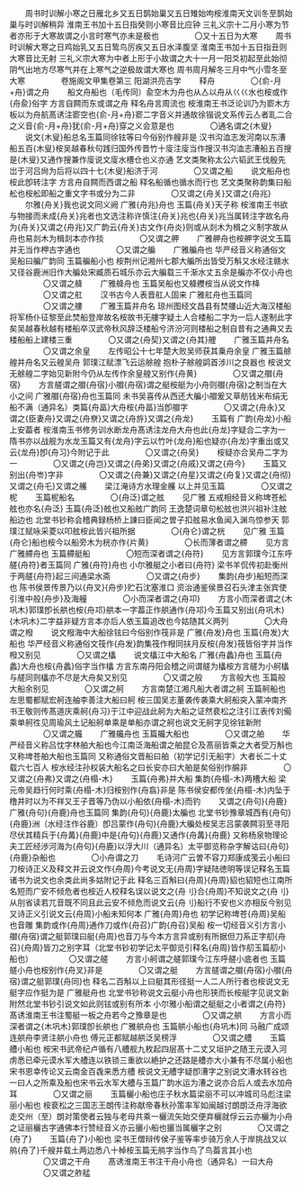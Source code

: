 <!-- { "loadSidebar": true } -->
　　周书时训解小寒之日雁北乡又五日鹊始巢又五日雉始呴桉淮南天文训冬至鹊始巢与时训解稍异 淮南王书加十五日指癸则小寒音比应钟 三礼义宗十二月小寒为节者亦形于大寒故谓之小言时寒气亦未是极也
　　
　　〇又十五日为大寒
　　周书时训解大寒之日鸡始乳又五日鸷鸟厉疾又五日水泽腹坚 淮南王书加十五日指丑则大寒音比无射 三礼义宗大寒为中者上形于小故谓之大十一月一阳爻初起至此始彻阴气出地方尽寒气并在上寒气之逆极故谓大寒也 周书周月解冬三月中气小雪冬至大寒
　　
　　卷施阁文甲集卷第三 阳湖洪亮吉学
　　释舟
　　
　　〇{俞-月+舟}谓之舟
　　船文舟船也（毛传同）兪空木为舟也从亼以舟从巜巜水也桉或作{舟兪}俗字 方言自闗而东或谓之舟 释名舟言周流也 桉淮南王书泛论训乃为窬木方板以为舟航髙诱注窬空也{俞-月+舟}窬二字音义并通故徐锴说文系传云亼者耴二合之义音{俞-月+舟}犹{俞-月+舟}穿之义会意是也
　　
　　〇通名谓之{木叟}
　　说文{木叟}船总名玉篇同徐铉等曰今俗别作艘非是 汉书沟洫志发河南以东漕船五百{木叟}桉吴越春秋句践归国外传晋竹十廀注廀当作搜汉书沟洫志漕船五百搜是{木叟}又通作搜兼作廀说文廀水槽仓也义亦通 艺文类聚称太公六韬武王伐殷先岀于河吕尙为后将以四十七{木叟}船济于河
　　
　　〇又谓之船
　　说文船舟也桉此卽转注字 方言舟自闗而西谓之船 释名船循也循水而行也 艺文类聚称韵集曰船舩也桉舩即船之重文字书或分为二非
　　
　　〇又谓之{舟关}又谓之{舟兆}
　　尔雅{舟关}我也说文同义阙 广雅{舟兆}舟也 玉篇{舟关}天子称 桉淮南王书欲与物接而未成{舟关}兆者也文选注称许慎注{舟关}兆也{舟关}兆当属转注字故名舟为{舟关}又谓之{舟兆}又广韵云{舟关}古文作{舟炎}则或从剡木为楫之义制字故从舟也易剡木为楫剡本亦作掞
　　
　　〇又谓之舺
　　广雅舺舟也桉舺字说文玉篇并无当作柙古字通也
　　
　　〇又谓之艑
　　广雅艑舟也 华严经音义称通俗文吴船曰艑广韵同 玉篇艑船小也 桉荆州记湘州七郡大艑所出皆受万斛又水经注赣水又径谷鹿洲旧作大艑处宋臧质石城乐亦云大艑载三千渐水丈五余是艑亦不仅小舟也
　　
　　〇又谓之舽
　　广雅舽舟也 玉篇吴船也又舽艭桉当从说文作栙
　　
　　〇又谓之舡
　　汉书古今人表晋舡人固来 广雅舡舟也玉篇同
　　
　　〇又谓之艛
　　广雅玉篇并舟名 琼州图经文昌县有焚艛山近大海汉楼船将军杨仆征黎至此焚船登岸故名桉故书无艛字疑土人合楼船二字为一后人遂制此字矣吴越春秋越有楼船卒汉武帝秋风辞泛楼船兮济汾河则楼船之制自昔有之通典又去楼船船上建楼三重
　　
　　〇又谓之{舟契}又谓之{舟其}艃
　　广雅玉篇并舟名
　　
　　〇又谓之余皇
　　左传昭公十七年楚大败吴师获其乗舟余皇 广雅玉篇艅艎并舟名又云艎吴舟 郭璞江赋漂飞云运艅艎 抱朴子艅艎鹢首涉川之良器也 桉说文无艅艎二字始见新附今仍从左传作余皇艎又别作{舟黄}
　　
　　〇又谓之艒{舟宿}
　　方言艖谓之艒{舟宿}小艒{舟宿}谓之艇桉艇为小舟则艒{舟宿}之制当在大小之间 广雅艒{舟宿}舟也玉篇同 未书吴喜传从西还大艑小艒爰又草舫钱米布绢无船不满（通异名）类篇{舟畐}大舟桉{舟畐}当卽艒字
　　
　　〇又谓之{舟永}又谓之{臣妻舟}又谓之{舟尞}又谓之{舟斿}又谓之{舟龙}
　　玉篇有 广韵{舟龙}小船上安葢者 桉淮南玉书修务训水断龙舟髙诱注龙舟大舟也此{舟龙}字疑合二字为一隋书亦以战舰为水龙玉篇又有{龙舟}字云以竹叶{龙舟}船也疑亦{舟龙}字重出或又云{龙舟}卽{舟习}今附记于此
　　
　　〇又谓之{舟吴}
　　桉疑亦合吴舟二字为一
　　
　　〇又谓之{舟岂}又谓之{舟弟}又谓之{舟戚}又谓之{舟今}
　　玉篇又别出{舟岺}字非
　　
　　〇又谓之{舟兼}又谓之{舟星}又谓之{舟复}又谓之{舟彻}又谓之{舟乇}又谓之艧
　　梁江淹诗方水理金艧 以上并见玉篇
　　
　　〇又谓之柅
　　玉篇柅船名
　　
　　〇{舟泛}谓之舷
　　见广雅 五戒相经音义称埤苍舩舷也亦名{舟泛} 玉篇{舟泛}舷也又船舷广韵同 王逸楚词章句舩舷也洪兴祖补注舷船边也 北堂书钞称会稽典録杨桥上諌曰臣闻之曽子扣舷易水鱼闻入渊鸟惊参天 郭璞江赋咏采菱以叩舷桉此皆兴祖所据
　　
　　〇{舟仑}谓之桄
　　见广雅 玉篇{舟仑}船也桉今以船旁木为桄亦作{片黄}
　　
　　〇长而薄者谓之艜
　　见方言 广雅艜舟也 玉篇艜艇船
　　
　　〇短而深者谓之{舟符}
　　见方言郭璞今江东呼艖{舟符}者玉篇同 广雅{舟符}舟也 小尔雅艇之小者曰{舟符} 梁书羊侃传初赴衡州于两艖{舟符}起三间通梁水斋
　　
　　〇又谓之{舟步}
　　集韵{舟步}船短而深也 陈书侯景传景乃以{舟叉}{舟步}贮石沈塞淮口 资治通鉴侯景召石头津主张宾使引淮中般{舟步}及海艟
　　
　　〇小而深者谓之{舟卭}
　　方言小而深者谓之{木巩木}郭璞卽长舼也桉{舟邛}舼本一字葢正作舼通作{舟邛}今玉篇又别出{舟巩木}{木巩木}二字益非疑方言本亦后人依玉篇追改也今姑随其义两列
　　
　　〇大舟谓之橃
　　说文橃海中大船徐铉曰今俗别作筏非是 广雅{舟发}舟也 玉篇{舟发}大船也 华严经音义称通俗文筏作{舟发}韵集筏作橃同扶月反桉{舟发}筏皆俗字并当作橃又别见
　　
　　〇又谓之欚
　　说文欚江中大船名 广雅{舟蠡}舟也 玉篇{舟蠡}大舟也桉{舟蠡}俗字当作欚 方言东南丹阳会稽之间谓艖为欚桉方言艖为小舸欚与艖同则欚亦不尽是大舟矣又别见
　　
　　〇又谓之般
　　方言般大也 玉篇般大船余别见
　　
　　〇又谓之舸
　　方言南楚江湘凡船大者谓之舸 玉篇舸船也 左思蜀都赋宏舸连舳李善注大船曰舸 桉三国吴志董袭传袭乘大舸船突入蒙冲南齐书王敬则传髙道庆乘舸{舟习}于江中迎战此舸为大船之证然裵松之注引江表传刘僃乘单舸徃见周瑜风土记船舸单乘是单船亦谓之舸也说文无舸字见徐铉新附
　　
　　〇又谓之艬
　　广雅艬舟也 玉篇艬大船也
　　
　　〇又谓之舶
　　华严经音义称吕忱字林舶大船也今江南泛海船谓之舶昆仑及髙丽皆乘之大者受万斛也 又称埤苍舶大船也玉篇同 又称通俗文晋船曰舶（初学记引无船字）大者长二十丈载六七百人 桉水经注孙权装大船名之曰长安亦曰大舶是矣俗别作艊非
　　
　　〇又谓之{舟弗}又谓之{舟榻-木}
　　玉篇{舟弗}并大船 集韵{舟榻-木}两槽大船 梁元帝吴趋行何时乘{舟榻-木}归桉别作{舟翕}非是 陈书侯安都传坐{舟榻-木}内坠于橹井时以为不祥又王子晋等乃伪以小船依{舟榻-木}而钓
　　又谓之{舟句}{舟鹿}广雅{舟句}{舟鹿}舟也玉篇同 集韵{舟句}{舟鹿}太艑也 北堂书钞豫章城西有{舟句}{舟鹿}洲（水经注作谷鹿）卽吕蒙作{舟句}{舟鹿}大艑处桉吴志吕蒙袭闗羽至寻阳尽伏其精兵于{舟冓}{舟鹿}中是{舟句}{舟鹿}又通作{舟冓}{舟鹿} 又称杨泉物理论夫工匠经渉河海为{舟句}{舟鹿}以浮大川（通异名）太平御览称杂字解诂曰{舟句}{舟鹿}杂船也
　　
　　〇小舟谓之刀
　　毛诗河广云曽不容刀郑康成笺云小船曰刀桉诗正义及释文并云说文作{舟周}今考说文无{舟周}字疑陆徳明等误记释名玉篇诸书为说文也余类此尚多姑附记于此 释名三百斛曰{舟周}{舟周}貂也貂短也江南所名短而广安不倾危者也桉近人校释名误以说文之{舟刂}合{舟周}不知说文之{舟刂}从刖省读若兀音既不同且此云安不倾危而说文云{舟刂}船行不安也义亦相反今别见又诗正义引说文云{舟周}小船未知何本 广雅{舟周}舟也 初学记称埤苍{舟周}吴船也音雕 集韵或作{舟周}通作刀或作{舟召}广韵{舟召}吴船 桉一切经音义引方言小艒{舟宿}谓之艇郭璞曰艇{舟周}也音刀与今本方言异或别有所据但刀系正字舠{舟召}{舟周}皆刀之别字耳（北堂书钞初学记太平御览引释名{舟周}皆作舠玉篇舠小船也）
　　
　　〇又谓之艖
　　方言小舸谓之艖郭璞今江东呼艖小底者也 玉篇艖小舟也桉别作{舟叉}非是
　　
　　〇又谓之艇
　　方言艖谓之艒{舟宿}小艒{舟宿}谓之艇郭璞{舟同}也 释名二百斛以上曰艇其形径挺一人二人所行者也桉说文无艇字应作挺为是 广雅艇舟也 北堂书钞称说文云艇小舟也形狭而长桉艇字见说文新附然北堂书钞引说文如此则铉或别有所本 小尔雅小船谓之艇艇之小者谓之{舟符} 髙诱淮南王书注蜀艇一板之舟若今之豫章是也
　　
　　〇又谓之舼
　　方言小而深者谓之{木巩木}郭璞卽长舼也 广雅舼舟也 玉篇舼小船也{舟巩木}同 马融广成颂连舼舟李贤注舼小舟也 傅元正都赋越舼泛吴榜浮
　　
　　〇又谓之艚
　　玉篇艚小船也 桉宋书武帝纪卢循有八艚舰九枚起四层髙十二丈又垣护之随王元谟入河虏悉已牵元谟水军大艚连以铁锁三重欲以絶护之还路是艚亦大小兼有不尽属小船也宋书恩幸传论又云南金百毳来悉方艚 桉说文无艚字疑卽漕字之别说文漕水转谷也一曰人之所乘及船也宋书云水军大艚与玉篇广韵水运为漕之说亦合后人或去水加舟耳
　　
　　〇又谓之丽
　　玉篇欐小船也庄子秋水篇梁丽不可以冲城司马彪注梁丽小船也 桉裵松之三国志王朗传注称献帝春秋孙策率军如闽越讨朗朗泛舟浮海欲走交州（至）朗对策使者云独与老母共乘一欐流矢始交便弃欐就俘云云亦欐为小舟之证丽欐古字通佛本行赞经音义亦云攦小船也攦当属欐字之别
　　
　　〇又谓之{舟了}
　　玉篇{舟了}小船也 梁书王僧辩传侯子鉴等率步骑万余人于岸挑战又以鸼{舟了}千艘并载土两边悉八十棹桉玉篇无鸼字当作鸟了鸟葢言其小也
　　
　　〇又谓之干舟
　　髙诱淮南王书注干舟小舟也（通异名）一曰大舟
　　
　　〇又谓之舴艋
